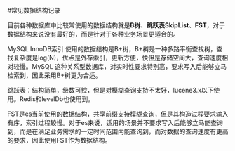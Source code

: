 #常见数据结构记录

目前各种数据库中比较常使用的数据结构就是**B树**、**跳跃表SkipList**、**FST**，对于数据结构来说没有最好的，而是针对于各种业务场景更适合的。

MySQL InnoDB索引 使用的数据结构是B+树，B+树是一种多路平衡查找树，查找复杂度是log(N)，优点是外存索引，更新方便，快但是存储空间大，查询速度相对较慢。MySQL 这种关系型数据库，对实时性要求特别高，要求写入后能够立马检索到，因此采用B+树更为合适。

跳跃表：结构简单，级数可控，但是对模糊查询支持不太好，lucene3.x以下使用。Redis和levelDb也使用到。

FST是es当前使用的数据结构，共享前缀支持模糊查询，但是其构造过程要求输入有序，索引过程较慢。对于es来说，适用的场景并不要求写入后能够立马能查询到，而是在满足业务需求的一定时间范围内能查询到，而对数据的查询速度有更高的要求，因此使用FST作为数据结构。
